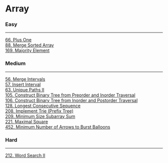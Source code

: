 # Array

### Easy
---
[66. Plus One](../solutions/0066-Plus%20One.md)</br>
[88. Merge Sorted Array](../solutions/0088-Merge%20Sorted%20Array.md)</br>
[169. Majority Element](../solutions/0169-Majority%20Element.md)</br>

### Medium
---
[56. Merge Intervals](../solutions/0056-Merge%20Intervals.md)</br>
[57. Insert Interval](../solutions/0057-Insert%20Interval.md)</br>
[63. Unique Paths II](../solutions/0063-Unique%20Paths%20II.md)</br>
[105. Construct Binary Tree from Preorder and Inorder Traversal](../solutions/0105-Construct%20Binary%20Tree%20from%20Preorder%20and%20Inorder%20Traversal.md)</br>
[106. Construct Binary Tree from Inorder and Postorder Traversal](../solutions/0106-Construct%20Binary%20Tree%20from%20Inorder%20and%20Postorder%20Traversal.md)</br>
[128. Longest Consecutive Sequence](../solutions/0128-Longest%20Consecutive%20Sequence.md)</br>
[208. Implement Trie (Prefix Tree)](../solutions/0208-Implement%20Trie%20(Prefix%20Tree).md)</br>
[209. Minimum Size Subarray Sum](../solutions/0209-Minimum%20Size%20Subarray%20Sum.md)</br>
[221. Maximal Square](../solutions/0221-Maximal%20Square.md)</br>
[452. Minimum Number of Arrows to Burst Balloons](../solutions/0452-Minimum%20Number%20of%20Arrows%20to%20Burst%20Balloons.md)</br>

### Hard
---
[212. Word Search II](../solutions/0212-Word%20Search%20II.md)</br>